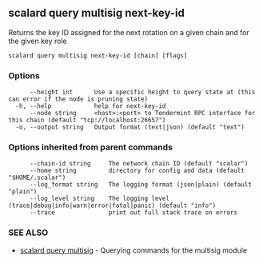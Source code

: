 ## scalard query multisig next-key-id

Returns the key ID assigned for the next rotation on a given chain and for the given key role

```
scalard query multisig next-key-id [chain] [flags]
```

### Options

```
      --height int      Use a specific height to query state at (this can error if the node is pruning state)
  -h, --help            help for next-key-id
      --node string     <host>:<port> to Tendermint RPC interface for this chain (default "tcp://localhost:26657")
  -o, --output string   Output format (text|json) (default "text")
```

### Options inherited from parent commands

```
      --chain-id string     The network chain ID (default "scalar")
      --home string         directory for config and data (default "$HOME/.scalar")
      --log_format string   The logging format (json|plain) (default "plain")
      --log_level string    The logging level (trace|debug|info|warn|error|fatal|panic) (default "info")
      --trace               print out full stack trace on errors
```

### SEE ALSO

- [scalard query multisig](scalard_query_multisig.md) - Querying commands for the multisig module
